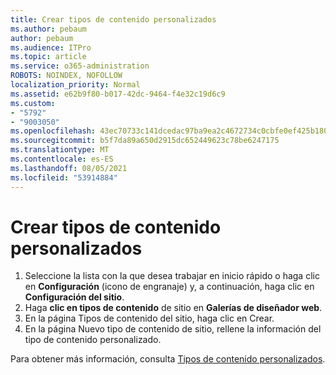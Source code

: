 ```yaml
---
title: Crear tipos de contenido personalizados
ms.author: pebaum
author: pebaum
ms.audience: ITPro
ms.topic: article
ms.service: o365-administration
ROBOTS: NOINDEX, NOFOLLOW
localization_priority: Normal
ms.assetid: e62b9f80-b017-42dc-9464-f4e32c19d6c9
ms.custom:
- "5792"
- "9003050"
ms.openlocfilehash: 43ec70733c141dcedac97ba9ea2c4672734c0cbfe0ef425b180bd5cd5fa1fd5f
ms.sourcegitcommit: b5f7da89a650d2915dc652449623c78be6247175
ms.translationtype: MT
ms.contentlocale: es-ES
ms.lasthandoff: 08/05/2021
ms.locfileid: "53914884"
---
```

# <a name="create-custom-content-types"></a>Crear tipos de contenido personalizados

1. Seleccione la lista con la que desea trabajar en inicio rápido o haga clic en **Configuración** (icono de engranaje) y, a continuación, haga clic en **Configuración del sitio**.
2. Haga **clic en tipos de contenido**  de sitio en  **Galerías de diseñador web**.
3. En la página Tipos de contenido del sitio, haga clic en Crear.
4. En la página Nuevo tipo de contenido de sitio, rellene la información del tipo de contenido personalizado.

Para obtener más información, consulta  [Tipos de contenido personalizados](https://support.microsoft.com/office/e1277a2e-a1e8-4473-9126-91a0647766e5#__toc323548991).